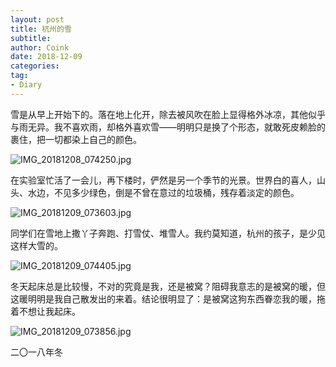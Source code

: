 ```yaml
---
layout: post
title: 杭州的雪
subtitle: 
author: Coink
date: 2018-12-09
categories:
tag:
- Diary
---
```




雪是从早上开始下的。落在地上化开，除去被风吹在脸上显得格外冰凉，其他似乎与雨无异。我不喜欢雨，却格外喜欢雪——明明只是换了个形态，就敢死皮赖脸的裹住，把一切都染上自己的颜色。



![IMG_20181208_074250.jpg](https://i.loli.net/2018/12/09/5c0c8fdd3d14c.jpg)



在实验室忙活了一会儿，再下楼时，俨然是另一个季节的光景。世界白的喜人，山头、水边，不见多少绿色，倒是不曾在意过的垃圾桶，残存着淡定的颜色。



![IMG_20181209_073603.jpg](https://i.loli.net/2018/12/09/5c0c92cc38d1b.jpg)



同学们在雪地上撒丫子奔跑、打雪仗、堆雪人。我约莫知道，杭州的孩子，是少见这样大雪的。



![IMG_20181209_074405.jpg](https://i.loli.net/2018/12/09/5c0c937800255.jpg)



冬天起床总是比较慢，不对的究竟是我，还是被窝？阻碍我意志的是被窝的暖，但这暖明明是我自己散发出的来着。结论很明显了：是被窝这狗东西眷恋我的暖，拖着不想让我起床。



![IMG_20181209_073856.jpg](https://i.loli.net/2018/12/09/5c0c9425ac0c4.jpg)



二〇一八年冬